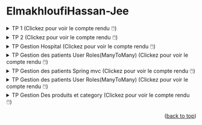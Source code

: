 # ElmakhloufiHassan-Jee

<!-- Compte Rendu du TP1 : https://github.com/Hassan-ELMAKHLOUFI/ElmakhloufiHassan-Jee/blob/main/TP1.pdf

Compte Rendu du TP2 : https://github.com/Hassan-ELMAKHLOUFI/ElmakhloufiHassan-Jee/blob/main/tp2.pdf

Compte Rendu de Hospital: https://github.com/Hassan-ELMAKHLOUFI/ElmakhloufiHassan-Jee/blob/main/Hospital.pdf

Compte Rendu du TP User_Role:https://github.com/Hassan-ELMAKHLOUFI/ElmakhloufiHassan-Jee/blob/main/User_roles.pdf -->

<div id="top"></div>

<details> 
<summary>TP 1 (Clickez pour voir le compte rendu 🖱️)</summary>



* [Compte Rendu du TP1 (Clickez pour voir le compte rendu 🖱️)](https://github.com/Hassan-ELMAKHLOUFI/ElmakhloufiHassan-Jee/blob/main/TP1.pdf)

</details>

<details> 
<summary>TP 2 (Clickez pour voir le compte rendu 🖱️)</summary>
  
* [Compte Rendu du TP 2 (Clickez pour voir le compte rendu 🖱️)](https://github.com/Hassan-ELMAKHLOUFI/ElmakhloufiHassan-Jee/blob/main/tp2.pdf)
  
</details>

<details> 
<summary>TP Gestion Hospital (Clickez pour voir le compte rendu 🖱️)</summary>
  
* [Compte Rendu du TP Gestion Hospital (Clickez pour voir le compte rendu 🖱️)](https://github.com/Hassan-ELMAKHLOUFI/ElmakhloufiHassan-Jee/blob/main/Hospital.pdf)
  
</details>

<details> 
<summary>TP Gestion des patients User Roles(ManyToMany) (Clickez pour voir le compte rendu 🖱️)</summary>
  
* [Compte Rendu du TP Gestion des patients User Roles(ManyToMany) (Clickez pour voir le compte rendu 🖱️)](https://github.com/Hassan-ELMAKHLOUFI/ElmakhloufiHassan-Jee/blob/main/User_roles.pdf)
  
</details>

<details>
  <summary>TP Gestion des patients Spring mvc (Clickez pour voir le compte rendu 🖱️)</summary>
  
About The Project

-Entity

<img src="https://github.com/Hassan-ELMAKHLOUFI/ElmakhloufiHassan-Jee/blob/main/tmp/entiry.jpg" style="margin-left: 0px !important;" height="400" width="800" alt="Italian Trulli">

-Repository

<img src="https://github.com/Hassan-ELMAKHLOUFI/ElmakhloufiHassan-Jee/blob/main/tmp/repo.jpg" style="margin-left: 0px !important;" height="300" width="800" alt="Italian Trulli">

- Page Index

-Methode index du Contoller

<img src="https://github.com/Hassan-ELMAKHLOUFI/ElmakhloufiHassan-Jee/blob/main/tmp/index-controller.jpg" style="margin-left: 0px !important;" height="300" width="800" alt="Italian Trulli">

<img src="https://github.com/Hassan-ELMAKHLOUFI/ElmakhloufiHassan-Jee/blob/main/tmp/index.jpg" style="margin-left: 0px !important;" height="300" width="800" alt="Italian Trulli">
<p align="right">(<a href="#top">back to top</a>)</p>

- Modification

- Methode Qui retourne la vue du modification

<img src="https://github.com/Hassan-ELMAKHLOUFI/ElmakhloufiHassan-Jee/blob/main/tmp/edit.jpg" style="margin-left: 0px !important;" height="300" width="800" alt="Italian Trulli">

<img src="https://github.com/Hassan-ELMAKHLOUFI/ElmakhloufiHassan-Jee/blob/main/tmp/update.jpg" style="margin-left: 0px !important;" height="300" width="800" alt="Italian Trulli">



- Ajout

- Methode Qui retourne la vue de l'ajout

<img src="https://github.com/Hassan-ELMAKHLOUFI/ElmakhloufiHassan-Jee/blob/main/tmp/ajouter.jpg" style="margin-left: 0px !important;" height="300" width="800" alt="Italian Trulli">

<img src="https://github.com/Hassan-ELMAKHLOUFI/ElmakhloufiHassan-Jee/blob/main/tmp/add.jpg" style="margin-left: 0px !important;" height="300" width="800" alt="Italian Trulli">

- Validation du formulaire

- Entity 

<img src="https://github.com/Hassan-ELMAKHLOUFI/ElmakhloufiHassan-Jee/blob/main/tmp/validation1.jpg" style="margin-left: 0px !important;" height="300" width="800" alt="Italian Trulli">

- Controller

<img src="https://github.com/Hassan-ELMAKHLOUFI/ElmakhloufiHassan-Jee/blob/main/tmp/validation2.jpg" style="margin-left: 0px !important;" height="300" width="800" alt="Italian Trulli">
<p align="right">(<a href="#top">back to top</a>)</p>
</details>


<details> 
<summary>TP Gestion des patients User Roles(ManyToMany) (Clickez pour voir le compte rendu 🖱️)</summary>
  
* [Compte Rendu du TP Gestion des patients User Roles(ManyToMany) (Clickez pour voir le compte rendu 🖱️)](https://github.com/Hassan-ELMAKHLOUFI/ElmakhloufiHassan-Jee/blob/main/User_roles.pdf)
  
</details>

<details>
  <summary>TP Gestion Des produits et category (Clickez pour voir le compte rendu 🖱️)</summary>  

-Entity Category <br/>
<img src="https://github.com/Hassan-ELMAKHLOUFI/ElmakhloufiHassan-Jee/blob/main/Tmp-Catalog/entityCategory.jpg" style="margin-left: 0px !important;" height="400" width="800" alt="Italian Trulli"><br/>


-Entity Produit <br/>
<img src="https://github.com/Hassan-ELMAKHLOUFI/ElmakhloufiHassan-Jee/blob/main/Tmp-Catalog/entityProduct.jpg" style="margin-left: 0px !important;" height="400" width="800" alt="Italian Trulli"><br/>

-Repository Product <br/>

<img src="https://github.com/Hassan-ELMAKHLOUFI/ElmakhloufiHassan-Jee/blob/main/Tmp-Catalog/productRepository.jpg" style="margin-left: 0px !important;" height="300" width="800" alt="Italian Trulli"><br/>

-Repository Category

<img src="https://github.com/Hassan-ELMAKHLOUFI/ElmakhloufiHassan-Jee/blob/main/Tmp-Catalog/catalogRepository.jpg" style="margin-left: 0px !important;" height="300" width="800" alt="Italian Trulli"><br/>

-DTOs
-CategoryDTO

<img src="https://github.com/Hassan-ELMAKHLOUFI/ElmakhloufiHassan-Jee/blob/main/Tmp-Catalog/catalogDTO.jpg" style="margin-left: 0px !important;" height="300" width="800" alt="Italian Trulli"><br/>

-ProductDTO

<img src="https://github.com/Hassan-ELMAKHLOUFI/ElmakhloufiHassan-Jee/blob/main/Tmp-Catalog/productDTO.jpg" style="margin-left: 0px !important;" height="300" width="800" alt="Italian Trulli"><br/>

-Mappers

<img src="https://github.com/Hassan-ELMAKHLOUFI/ElmakhloufiHassan-Jee/blob/main/Tmp-Catalog/CatalogMappers.jpg" style="margin-left: 0px !important;" height="300" width="800" alt="Italian Trulli"><br/>

-interface de Service

<img src="https://github.com/Hassan-ELMAKHLOUFI/ElmakhloufiHassan-Jee/blob/main/Tmp-Catalog/ProductService.jpg" style="margin-left: 0px !important;" height="300" width="800" alt="Italian Trulli"><br/>


-Une implimentation de l'interface de Service

<img src="https://github.com/Hassan-ELMAKHLOUFI/ElmakhloufiHassan-Jee/blob/main/Tmp-Catalog/ProductServiceImp.jpg" style="margin-left: 0px !important;" height="300" width="800" alt="Italian Trulli"><br/>

-Controller 

<img src="https://github.com/Hassan-ELMAKHLOUFI/ElmakhloufiHassan-Jee/blob/main/Tmp-Catalog/ProductController.jpg" style="margin-left: 0px !important;" height="300" width="800" alt="Italian Trulli"><br/>

</details>
<!-- ABOUT THE PROJECT -->


<!-- * [Bootstrap](https://getbootstrap.com)
* [JQuery](https://jquery.com) -->







<p align="right">(<a href="#top">back to top</a>)</p>



<!-- MARKDOWN LINKS & IMAGES -->
<!-- https://www.markdownguide.org/basic-syntax/#reference-style-links -->
[contributors-shield]: https://img.shields.io/github/contributors/othneildrew/Best-README-Template.svg?style=for-the-badge
[contributors-url]: https://github.com/othneildrew/Best-README-Template/graphs/contributors
[forks-shield]: https://img.shields.io/github/forks/othneildrew/Best-README-Template.svg?style=for-the-badge
[forks-url]: https://github.com/othneildrew/Best-README-Template/network/members
[stars-shield]: https://img.shields.io/github/stars/othneildrew/Best-README-Template.svg?style=for-the-badge
[stars-url]: https://github.com/othneildrew/Best-README-Template/stargazers
[issues-shield]: https://img.shields.io/github/issues/othneildrew/Best-README-Template.svg?style=for-the-badge
[issues-url]: https://github.com/othneildrew/Best-README-Template/issues
[license-shield]: https://img.shields.io/github/license/othneildrew/Best-README-Template.svg?style=for-the-badge
[license-url]: https://github.com/othneildrew/Best-README-Template/blob/master/LICENSE.txt
[linkedin-shield]: https://img.shields.io/badge/-LinkedIn-black.svg?style=for-the-badge&logo=linkedin&colorB=555
[linkedin-url]: https://linkedin.com/in/othneildrew
[product-screenshot]: images/screenshot.png
